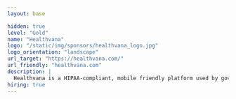 ```yaml
---
layout: base

hidden: true
level: "Gold"
name: "Healthvana"
logo: "/static/img/sponsors/healthvana_logo.jpg"
logo_orientation: "landscape"
url_target: "https://healthvana.com/"
url_friendly: "healthvana.com"
description: |
  Healthvana is a HIPAA-compliant, mobile friendly platform used by governments and healthcare providers to help manage and communicate with, and provide personal health records to their populations. We believe speed is life - and we’re on a mission to empower people with their health information at their fingertips. <br/> <br/> We’re the “last mile” in healthcare, delivering actionable health information including test results, health records, targeted messaging, reminders, and much more - delivering better care at lower costs. <br/> <br/>  Since 2015 we’ve specialized in improving health access for underserved populations to reduce health disparities- we’re the leading software platform in sexual health and HIV, and since April 2020, we’ve delivered more than 25 million Covid-19 test results and digital vaccination records on behalf of local governments.
hiring: true
---
```

